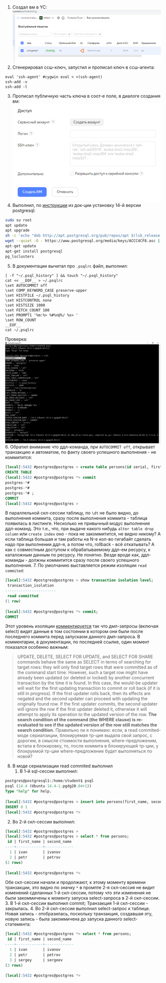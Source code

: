 1. Создал вм в YC: ![ВМ](/HomeWorks/Lesson2/2_1.png)
2. Сгенерировал ссш-ключ, запустил и прописал ключ в ссш-агента: 
```ssh-keygen -t rsa -b 4096 -f yacloud -N ...
eval 'ssh-agent' #cygwin eval < <(ssh-agent)
ssh-add -v
ssh-add -l
```
3. Прописал публичную часть ключа в соот-е поле, в диалоге создания вм: ![public_key](/HomeWorks/Lesson2/2_2.png)
4. Выполнил, по [инструкции](https://www.postgresql.org/download/linux/ubuntu/) из док-ции установку 14-й версии postgresql:
```bash
sudo su root
apt update
apt upgrade
sh -c 'echo "deb http://apt.postgresql.org/pub/repos/apt $(lsb_release -cs)-pgdg main" > /etc/apt/sources.list.d/pgdg.list'
wget --quiet -O - https://www.postgresql.org/media/keys/ACCC4CF8.asc | sudo apt-key add -
apt-get update
apt-get install postgresql
pg_lsclusters
```
5. В документации вычитал про `.psqlrc` файл, выполнил:
```
[ -f "~/.psql_history" ] && touch "~/.psql_history"
cat << __EOF__ > ~/.psqlrc
\set AUTOCOMMIT off
\set COMP_KEYWORD_CASE preserve-upper
\set HISTFILE ~/.psql_history
\set HISTCONTROL none
\set HISTSIZE 1000
\set FETCH_COUNT 100
\set PROMPT1 '%m:%> %#%n@%/ %x> '
\set ROW_COUNT
__EOF__
cat ~/.psqlrc
```
Проверка: ![image](/HomeWorks/Lesson2/2_3.png)
6. Обратил внимание что ддл-команда, при `AUTOCOMMIT off`, открывает транзакцию и автоматом, по факту своего успешного выполнения - не коммитится:
```sql
[local]:5432 #postgres@postgres > create table persons(id serial, first_name text, second_name text);
CREATE TABLE
[local]:5432 #postgres@postgres *> commit
postgres-*#
postgres-*#
postgres-*# ;
COMMIT
[local]:5432 #postgres@postgres >
```
В параллельной скл-сессии таблицу, по `\dt` не было видно, до выполнения коммита, сразу после выполнения коммита - таблица появилась в листинге.
Несколько не привычный модус выполнения ддл-команд.
Это т.е., что, при выдаче какого нибудь `alter table drop column` или `create index` оно - пока не закоммитится, не видно никому? А если таблица большая и там работы на N-е кол-во гигабайт сделать надо при выполнении ддл-я, а потом что, rollback - всё откатывать? А как с совместным доступом к обрабатываемому ддл-ем ресурсу, к каталожным данным по ресурсу.
Не понятно. Везде вроде как, ддл-команды - должны коммитится сразу после своего успешного выполнения.
7. По умолчанию выставляется режим изоляции `read commited`:
```sql
[local]:5432 #postgres@postgres > show transaction isolation level;
 transaction_isolation
-----------------------
 read committed
(1 row)

[local]:5432 #postgres@postgres *> commit;
COMMIT
```
Этот уровень изоляции [комментируется](https://www.postgresql.org/docs/current/transaction-iso.html#XACT-READ-COMMITTED) так что дмл-запросы (включая select) видят данные в том состоянии в котором они были после последнего коммита перед запускаом данного дмл-запроса.
В комментарии, в документации, по последней ссылке, один момент показался особенно важным:
> UPDATE, DELETE, SELECT FOR UPDATE, and SELECT FOR SHARE commands behave the same as SELECT in terms of searching for target rows: they will only find target rows that were committed as of the command start time. 
> However, such a target row might have already been updated (or deleted or locked) by another concurrent transaction by the time it is found. In this case, the would-be updater will wait for the first updating transaction to commit or roll back (if it is still in progress). 
> If the first updater rolls back, then its effects are negated and the second updater can proceed with updating the originally found row. 
> If the first updater commits, the second updater will ignore the row if the first updater deleted it, otherwise it will attempt to apply its operation to the updated version of the row. 
> **The search condition of the command (the WHERE clause) is re-evaluated to see if the updated version of the row still matches the search condition.**
Правильно ли я понимаю: если, в read commited-моде сериалзиции, блокируемая тр-ция выдала свой запрос, с дорогим, в смысле стоимости выполнения, where-предложеним, встала в блокировку, то, после коммита в блокирующей тр-ции, у блокруемой тр-ции where-предложение будет выполняться по новой?
8. В моде сериализации read commited выполнил
   1. В 1-й sql-сессии выполнил:
```sql
postgres@postgresql1:/home/student$ psql
psql (14.4 (Ubuntu 14.4-1.pgdg20.04+1))
Type "help" for help.

[local]:5432 #postgres@postgres > insert into persons(first_name, second_name) values('sergey', 'sergeev');
INSERT 0 1
[local]:5432 #postgres@postgres *>
```
   2. Во 2-й скл-сессии выполнил:
```sql
[local]:5432 #postgres@postgres >
[local]:5432 #postgres@postgres > select * from persons;
 id | first_name | second_name
----+------------+-------------
  1 | ivan       | ivanov
  2 | petr       | petrov
(2 rows)

[local]:5432 #postgres@postgres *>
```
Обе скл-сессии начали и продолжают, к этому моменту времени транзакции, это видно по значку `*` в промпте
2-я скл-сессия не видит изменений сделанных 1-й скл-сессии, потому что эти изменения не были закоммичены к моменту запуска select-запроса в 2-й скл-сессии.
   3. В 1-й скл-сессии выполнил commit; Транзакция 1-й скл-сессии - закрылась.
   4. Во 2-й скл-сессии выполнил select-запрос к таблице. Новая запись - отобразилась, поскольку транзакция, создавшая эту, новую запись - была закоммичена до запуска данного select-статемента:
```sql
[local]:5432 #postgres@postgres *> select * from persons;
 id | first_name | second_name
----+------------+-------------
  1 | ivan       | ivanov
  2 | petr       | petrov
  3 | sergey     | sergeev
(3 rows)

[local]:5432 #postgres@postgres *>
```
